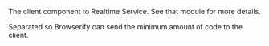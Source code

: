 The client component to Realtime Service. See that module for more details.

Separated so Browserify can send the minimum amount of code to the client.